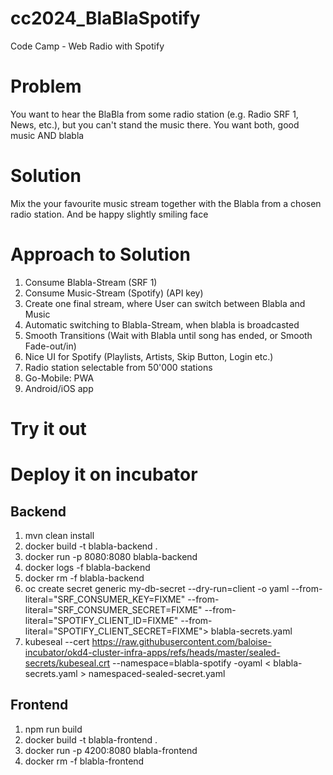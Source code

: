 # cc2024_BlaBlaSpotify
Code Camp - Web Radio with Spotify

# Problem
You want to hear the BlaBla from some radio station (e.g. Radio SRF 1, News, etc.), but you can't stand the music there.
You want both, good music AND blabla

# Solution
Mix the your favourite music stream together with the Blabla from a chosen radio station. And be happy slightly smiling face

# Approach to Solution
1. Consume Blabla-Stream (SRF 1)
1. Consume Music-Stream (Spotify) (API key)
1. Create one final stream, where User can switch between Blabla and Music
1. Automatic switching to Blabla-Stream, when blabla is broadcasted
1. Smooth Transitions (Wait with Blabla until song has ended, or Smooth Fade-out/in)
1. Nice UI for Spotify (Playlists, Artists, Skip Button, Login etc.)
1. Radio station selectable from 50'000 stations
1. Go-Mobile: PWA
1. Android/iOS app

# Try it out
<link here>

# Deploy it on incubator
## Backend
1. mvn clean install
1. docker build -t blabla-backend .
1. docker run -p 8080:8080 blabla-backend
1. docker logs -f blabla-backend
2. docker rm -f blabla-backend
3. oc create secret generic my-db-secret --dry-run=client -o yaml --from-literal="SRF_CONSUMER_KEY=FIXME" --from-literal="SRF_CONSUMER_SECRET=FIXME" --from-literal="SPOTIFY_CLIENT_ID=FIXME" --from-literal="SPOTIFY_CLIENT_SECRET=FIXME"> blabla-secrets.yaml
1. kubeseal --cert https://raw.githubusercontent.com/baloise-incubator/okd4-cluster-infra-apps/refs/heads/master/sealed-secrets/kubeseal.crt --namespace=blabla-spotify -oyaml < blabla-secrets.yaml > namespaced-sealed-secret.yaml

## Frontend
1. npm run build
1. docker build -t blabla-frontend .
1. docker run -p 4200:8080 blabla-frontend
1. docker rm -f blabla-frontend
